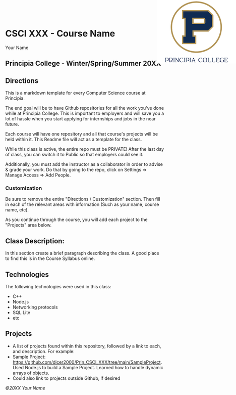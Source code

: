 # CSCI XXX - Course Name
Your Name

Principia College - Winter/Spring/Summer 20XX
<img src="assets/logo.png" align="right" style="position:absolute; top:0; right:0" />
---
## Directions
This is a markdown template for every Computer Science course at Principia.

The end goal will be to have Github repositories for all the work you've done while at Principia College.  This is important to employers and will save you a lot of hassle when you start applying for internships and jobs in the near future.

Each course will have one repository and all that course's projects will be held within it.  This Readme file will act as a template for the class.

While this class is active, the entire repo must be PRIVATE!  After the last day of class, you can switch it to Public so that employers could see it.

Additionally, you must add the instructor as a collaborator in order to advise & grade your work.  Do that by going to the repo, click on Settings => Manage Access => Add People.

### Customization
Be sure to remove the entire "Directions / Customization" section.  Then fill in each of the relevant areas with information (Such as your name, course name, etc).

As you continue through the course, you will add each project to the "Projects" area below.

## Class Description:
In this section create a brief paragraph describing the class.  A good place to find this is in the Course Syllabus online.

## Technologies
The following technologies were used in this class:
- C++
- Node.js
- Networking protocols
- SQL Lite
- etc

## Projects

- A list of projects found within this repository, followed by a link to each, and description. For example:
- Sample Project: https://github.com/dicer2000/Prin_CSCI_XXX/tree/main/SampleProject.
  Used Node.js to build a Sample Project.  Learned how to handle dynamic arrays of objects.
- Could also link to projects outside Github, if desired



*©20XX Your Name*
